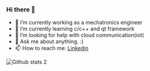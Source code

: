 ### Hi there 👋


- 🔭 I’m currently working as a mechatronics engineer
- 🌱 I’m currently learning c/c++ and qt framework
- 🤔 I’m looking for help with cloud communication(iot)
- 💬 Ask me about anything. :)
- 📫 How to reach me: <a href="https://www.linkedin.com/in/serdar-kay%C4%B1%C5%9Fk%C4%B1ran-35b808118" title="You can contact me">Linkedin</a>


![Github stats 2](https://github-readme-stats.vercel.app/api?username=serdarkayiskiran&show_icons=true&theme=radical)
